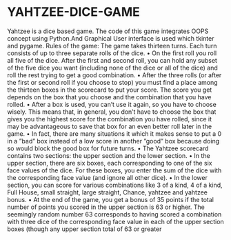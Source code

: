 # YAHTZEE-DICE-GAME
Yahtzee is a dice based game.
The code of this game integrates OOPS concept using Python.And Graphical User interface is used which tkinter and pygame.
Rules of the game:
The game takes thirteen turns. Each turn consists of up to three separate
rolls of the dice.
• On the first roll you roll all five of the dice. After the first and second roll,
you can hold any subset of the five dice you want (including none of the
dice or all of the dice) and roll the rest trying to get a good combination.
• After the three rolls (or after the first or second roll if you choose to stop)
you must find a place among the thirteen boxes in the scorecard to put
your score. The score you get depends on the box that you choose and
the combination that you have rolled.
• After a box is used, you can’t use it again, so you have to choose wisely.
This means that, in general, you don’t have to choose the box that gives
you the highest score for the combination you have rolled, since it may be
advantageous to save that box for an even better roll later in the game.
• In fact, there are many situations it which it makes sense to put a 0 in a
”bad” box instead of a low score in another ”good” box because doing so
would block the good box for future turns.
• The Yahtzee scorecard contains two sections: the upper section and the
lower section.
• In the upper section, there are six boxes, each corresponding
to one of the six face values of the dice. For these boxes,
you enter the sum of the dice with the corresponding face
value (and ignore all other dice).
• In the lower section, you can score for various combinations
like 3 of a kind, 4 of a kind, Full House, small straight, large
straight, Chance, yahtzee and yahtzee bonus.
• At the end of the game, you get a bonus of 35 points if the
total number of points you scored in the upper section is 63
or higher. The seemingly random number 63 corresponds
to having scored a combination with three dice of the corresponding 
face value in each of the upper section boxes
(though any upper section total of 63 or greater
